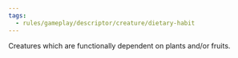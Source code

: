 ```yaml
---
tags:
  - rules/gameplay/descriptor/creature/dietary-habit
---
```

Creatures which are functionally dependent on plants and/or fruits.